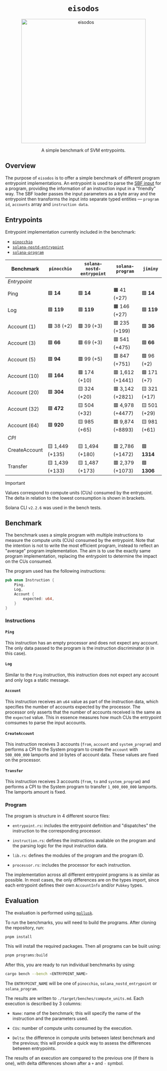 <h1 align="center">
  <code>eisodos</code>
</h1>
<p align="center">
  <img width="400" alt="eisodos" src="https://github.com/user-attachments/assets/c3799ce0-a432-4898-b98c-869458a06439" />
</p>
<p align="center">
  A simple benchmark of SVM entrypoints.
</p>

## Overview

The purpose of `eisodos` is to offer a simple benchmark of different program entrypoint implementations. An entrypoint is used to parse the [SBF input](https://solana.com/docs/programs/faq#input-parameter-serialization) for a program, providing the information of an instruction input in a "friendly" way. The SBF loader passes the input parameters as a byte array and the entrypoint then transforms the input into separate typed entities &mdash; `program id`, `accounts` array and `instruction data`.

## Entrypoints

Entrypoint implementation currently included in the benchmark:

- [`pinocchio`](https://github.com/anza-xyz/pinocchio)
- [`solana-nostd-entrypoint`](https://github.com/cavemanloverboy/solana-nostd-entrypoint)
- [`solana-program`](https://github.com/anza-xyz/agave/tree/master/sdk/program)

| Benchmark     | `pinocchio`     | `solana-nostd-entrypoint` | `solana-program` | `jiminy`     |
| ------------- | --------------- | ------------------------- | ---------------- | ------------ |
| _Entrypoint_  |
| Ping          | 🟩 **14**       | 🟩 **14**                 | 🟧 41 (+27)      | 🟩 **14**    |
| Log           | 🟩 **119**      | 🟩 **119**                | 🟧 146 (+27)     | 🟩 **119**   |
| Account (1)   | 🟩 38 (+2)      | 🟩 39 (+3)                | 🟥 235 (+199)    | 🟩 **36**    |
| Account (3)   | 🟩 **66**       | 🟩 69 (+3)                | 🟥 541 (+475)    | 🟩 **66**    |
| Account (5)   | 🟩 **94**       | 🟩 99 (+5)                | 🟥 847 (+751)    | 🟩 96 (+2)   |
| Account (10)  | 🟩 **164**      | 🟩 174 (+10)              | 🟥 1,612 (+1441) | 🟩 171 (+7)  |
| Account (20)  | 🟩 **304**      | 🟨 324 (+20)              | 🟥 3,142 (+2821) | 🟨 321 (+17) |
| Account (32)  | 🟩 **472**      | 🟨 504 (+32)              | 🟥 4,978 (+4477) | 🟨 501 (+29) |
| Account (64)  | 🟩 **920**      | 🟨 985 (+65)              | 🟥 9,874 (+8893) | 🟨 981 (+61) |
| _CPI_         |
| CreateAccount | 🟨 1,449 (+135) | 🟨 1,494 (+180)           | 🟥 2,786 (+1472) | 🟩 **1314**  |
| Transfer      | 🟨 1,439 (+133) | 🟨 1,487 (+173)           | 🟥 2,379 (+1073) | 🟩 **1306**  |

> [!IMPORTANT]
> Values correspond to compute units (CUs) consumed by the entrypoint. The delta in relation to the lowest consumption is shown in brackets.
>
> Solana CLI `v2.2.6` was used in the bench tests.

## Benchmark

The benchmark uses a simple program with multiple instructions to measure the compute units (CUs) consumed by the entrypoint. Note that the intention is not to write the most efficient program, instead to reflect an "average" program implementation. The aim is to use the exactly same program implementation, replacing the entrypoint to determine the impact on the CUs consumed.

The program used has the following instructions:

```rust
pub enum Instruction {
    Ping,
    Log,
    Account {
        expected: u64,
    }
}
```

### Instructions

#### `Ping`

This instruction has an empty processor and does not expect any account. The only data passed to the program is the instruction discriminator (`0` in this case).

#### `Log`

Similar to the `Ping` instruction, this instruction does not expect any account and only logs a static message.

#### `Account`

This instruction receives an `u64` value as part of the instruction data, which specifies the number of accounts expected by the processor. The processor only asserts that the number of accounts received is the same as the `expected` value. This in essence measures how much CUs the entrypoint comsumes to parse the input accounts.

#### `CreateAccount`

This instruction receives 3 accounts (`from`, `account` and `system_program`) and performs a CPI to the System program to create the `account` with `500_000_000` lamports and `10` bytes of account data. These values are fixed on the processor.

#### `Transfer`

This instruction receives 3 accounts (`from`, `to` and `system_program`) and performs a CPI to the System program to transfer `1_000_000_000` lamports. The lamports amount is fixed.

### Program

The program is structure in 4 different source files:

- `entrypoint.rs`: includes the entrypoint definition and "dispatches" the instruction to the corresponding processor.

- `instruction.rs`: defines the instructions available on the program and the parsing logic for the input instruction data.

- `lib.rs`: defines the modules of the program and the program ID.

- `processor.rs`: includes the processor for each instruction.

The implementation across all different entrypoint programs is as similar as possible. In most cases, the only differences are on the types import, since each entrypoint defines their own `AccountInfo` and/or `Pubkey` types.

## Evaluation

The evaluation is performed using [`mollusk`](https://github.com/buffalojoec/mollusk).

To run the benchmarks, you will need to build the programs. After cloning the repository, run:

```bash
pnpm install
```

This will install the required packages. Then all programs can be buiit using:

```bash
pnpm programs:build
```

After this, you are ready to run individual benchmarks by using:

```bash
cargo bench --bench <ENTRYPOINT_NAME>
```

The `ENTRYPOINT_NAME` will be one of `pinocchio`, `solana_nostd_entrypoint` or `solana_program`.

The results are written to `./target/benches/compute_units.md`. Each execution is described by 3 columns:

- `Name`: name of the benchmark; this will specify the name of the instruction and the parameters used.

- `CUs`: number of compute units consumed by the execution.

- `Delta`: the difference in compute units between latest benchmark and the previous; this will provide a quick way to assess the differences between entrypoints.

The results of an execution are compared to the previous one (if there is one), with delta differences shown after a `+` and `-` symbol.
